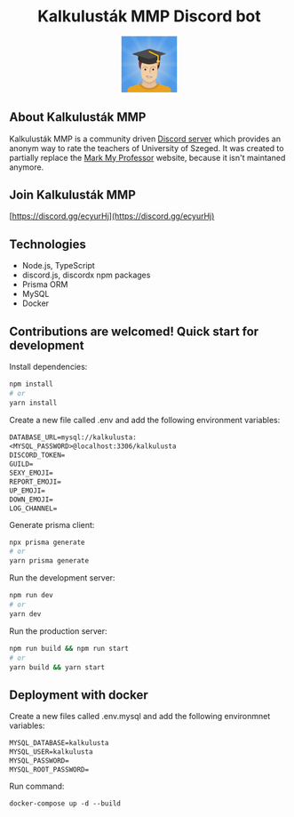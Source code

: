 <h1 align="center">Kalkulusták MMP Discord bot</h1>

<p align="center">
	<img src="docs/img/avatar.png" width="20%" />
</p>

## About Kalkulusták MMP

Kalkulusták MMP is a community driven [Discord server](https://discord.gg/ecyurHj) which provides an anonym way to rate the teachers of University of Szeged. It was created to partially replace the [Mark My Professor](www.markmyprofessor.com) website, because it isn't maintaned anymore.

## Join Kalkulusták MMP

[https://discord.gg/ecyurHj](https://discord.gg/ecyurHj)

## Technologies

- Node.js, TypeScript
- discord.js, discordx npm packages
- Prisma ORM
- MySQL
- Docker

## Contributions are welcomed! Quick start for development

Install dependencies:

```bash
npm install
# or
yarn install
```

Create a new file called .env and add the following environment variables:

```
DATABASE_URL=mysql://kalkulusta:<MYSQL_PASSWORD>@localhost:3306/kalkulusta
DISCORD_TOKEN=
GUILD=
SEXY_EMOJI=
REPORT_EMOJI=
UP_EMOJI=
DOWN_EMOJI=
LOG_CHANNEL=
```

Generate prisma client:

```bash
npx prisma generate
# or
yarn prisma generate
```

Run the development server:

```bash
npm run dev
# or
yarn dev
```

Run the production server:

```bash
npm run build && npm run start
# or
yarn build && yarn start
```

## Deployment with docker

Create a new files called .env.mysql and add the following environmnet variables:

```
MYSQL_DATABASE=kalkulusta
MYSQL_USER=kalkulusta
MYSQL_PASSWORD=
MYSQL_ROOT_PASSWORD=
```

Run command:

```
docker-compose up -d --build
```
